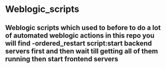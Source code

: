 # Weblogic_scripts
Weblogic scripts which used to before to do a lot of automated weblogic actions 
in this repo you will find 
  -ordered_restart script:start backend servers first and then wait till getting all of them running then start frontend servers 
  -
